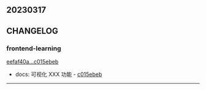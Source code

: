 ## 20230317

## CHANGELOG

### frontend-learning

[eefaf40a...c015ebeb](https://github.com/zhbhun/frontend-learning/compare/eefaf40a...c015ebeb)

* docs: 可视化 XXX 功能 - [c015ebeb](https://github.com/zhbhun/frontend-learning/commit/c015ebeba146e97ac33423215033f6b404e97b58)

---


